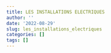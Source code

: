 ```yaml
---
title: LES INSTALLATIONS ELECTRIQUES
author: ''
date: '2022-08-29'
slug: les_installations_electriques
categories: []
tags: []
---
```

